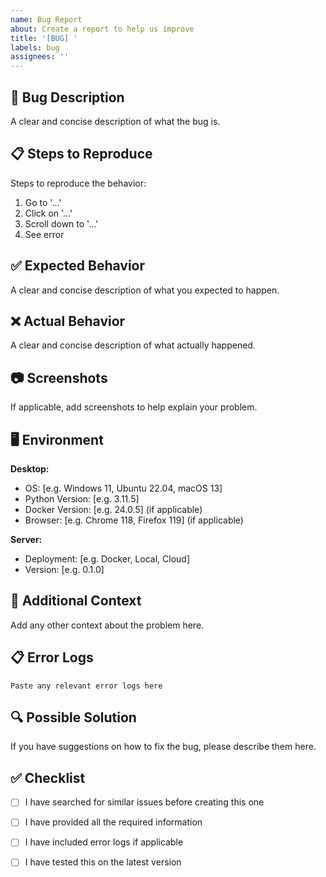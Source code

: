```yaml
---
name: Bug Report
about: Create a report to help us improve
title: '[BUG] '
labels: bug
assignees: ''
---
```


## 🐛 Bug Description

A clear and concise description of what the bug is.

## 📋 Steps to Reproduce

Steps to reproduce the behavior:
1. Go to '...'
2. Click on '...'
3. Scroll down to '...'
4. See error

## ✅ Expected Behavior

A clear and concise description of what you expected to happen.

## ❌ Actual Behavior

A clear and concise description of what actually happened.

## 📷 Screenshots

If applicable, add screenshots to help explain your problem.

## 🖥️ Environment

**Desktop:**
- OS: [e.g. Windows 11, Ubuntu 22.04, macOS 13]
- Python Version: [e.g. 3.11.5]
- Docker Version: [e.g. 24.0.5] (if applicable)
- Browser: [e.g. Chrome 118, Firefox 119] (if applicable)

**Server:**
- Deployment: [e.g. Docker, Local, Cloud]
- Version: [e.g. 0.1.0]

## 📝 Additional Context

Add any other context about the problem here.

## 📋 Error Logs

```
Paste any relevant error logs here
```

## 🔍 Possible Solution

If you have suggestions on how to fix the bug, please describe them here.

## ✅ Checklist

- [ ] I have searched for similar issues before creating this one
- [ ] I have provided all the required information
- [ ] I have included error logs if applicable
- [ ] I have tested this on the latest version

